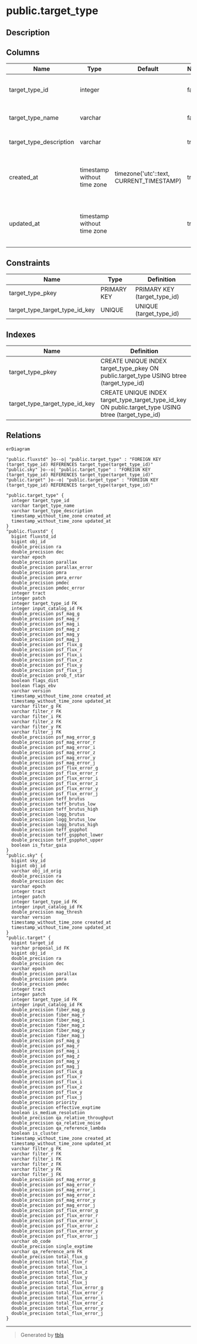 # public.target_type

## Description

## Columns

| Name | Type | Default | Nullable | Children | Parents | Comment |
| ---- | ---- | ------- | -------- | -------- | ------- | ------- |
| target_type_id | integer |  | false | [public.fluxstd](public.fluxstd.md) [public.sky](public.sky.md) [public.target](public.target.md) |  | Unique identifier for target types |
| target_type_name | varchar |  | false |  |  | Name for the target type. |
| target_type_description | varchar |  | true |  |  | Description of the target type |
| created_at | timestamp without time zone | timezone('utc'::text, CURRENT_TIMESTAMP) | true |  |  | The date and time in UTC when the record was created |
| updated_at | timestamp without time zone |  | true |  |  | The date and time in UTC when the record was last updated |

## Constraints

| Name | Type | Definition |
| ---- | ---- | ---------- |
| target_type_pkey | PRIMARY KEY | PRIMARY KEY (target_type_id) |
| target_type_target_type_id_key | UNIQUE | UNIQUE (target_type_id) |

## Indexes

| Name | Definition |
| ---- | ---------- |
| target_type_pkey | CREATE UNIQUE INDEX target_type_pkey ON public.target_type USING btree (target_type_id) |
| target_type_target_type_id_key | CREATE UNIQUE INDEX target_type_target_type_id_key ON public.target_type USING btree (target_type_id) |

## Relations

```mermaid
erDiagram

"public.fluxstd" }o--o| "public.target_type" : "FOREIGN KEY (target_type_id) REFERENCES target_type(target_type_id)"
"public.sky" }o--o| "public.target_type" : "FOREIGN KEY (target_type_id) REFERENCES target_type(target_type_id)"
"public.target" }o--o| "public.target_type" : "FOREIGN KEY (target_type_id) REFERENCES target_type(target_type_id)"

"public.target_type" {
  integer target_type_id
  varchar target_type_name
  varchar target_type_description
  timestamp_without_time_zone created_at
  timestamp_without_time_zone updated_at
}
"public.fluxstd" {
  bigint fluxstd_id
  bigint obj_id
  double_precision ra
  double_precision dec
  varchar epoch
  double_precision parallax
  double_precision parallax_error
  double_precision pmra
  double_precision pmra_error
  double_precision pmdec
  double_precision pmdec_error
  integer tract
  integer patch
  integer target_type_id FK
  integer input_catalog_id FK
  double_precision psf_mag_g
  double_precision psf_mag_r
  double_precision psf_mag_i
  double_precision psf_mag_z
  double_precision psf_mag_y
  double_precision psf_mag_j
  double_precision psf_flux_g
  double_precision psf_flux_r
  double_precision psf_flux_i
  double_precision psf_flux_z
  double_precision psf_flux_y
  double_precision psf_flux_j
  double_precision prob_f_star
  boolean flags_dist
  boolean flags_ebv
  varchar version
  timestamp_without_time_zone created_at
  timestamp_without_time_zone updated_at
  varchar filter_g FK
  varchar filter_r FK
  varchar filter_i FK
  varchar filter_z FK
  varchar filter_y FK
  varchar filter_j FK
  double_precision psf_mag_error_g
  double_precision psf_mag_error_r
  double_precision psf_mag_error_i
  double_precision psf_mag_error_z
  double_precision psf_mag_error_y
  double_precision psf_mag_error_j
  double_precision psf_flux_error_g
  double_precision psf_flux_error_r
  double_precision psf_flux_error_i
  double_precision psf_flux_error_z
  double_precision psf_flux_error_y
  double_precision psf_flux_error_j
  double_precision teff_brutus
  double_precision teff_brutus_low
  double_precision teff_brutus_high
  double_precision logg_brutus
  double_precision logg_brutus_low
  double_precision logg_brutus_high
  double_precision teff_gspphot
  double_precision teff_gspphot_lower
  double_precision teff_gspphot_upper
  boolean is_fstar_gaia
}
"public.sky" {
  bigint sky_id
  bigint obj_id
  varchar obj_id_orig
  double_precision ra
  double_precision dec
  varchar epoch
  integer tract
  integer patch
  integer target_type_id FK
  integer input_catalog_id FK
  double_precision mag_thresh
  varchar version
  timestamp_without_time_zone created_at
  timestamp_without_time_zone updated_at
}
"public.target" {
  bigint target_id
  varchar proposal_id FK
  bigint obj_id
  double_precision ra
  double_precision dec
  varchar epoch
  double_precision parallax
  double_precision pmra
  double_precision pmdec
  integer tract
  integer patch
  integer target_type_id FK
  integer input_catalog_id FK
  double_precision fiber_mag_g
  double_precision fiber_mag_r
  double_precision fiber_mag_i
  double_precision fiber_mag_z
  double_precision fiber_mag_y
  double_precision fiber_mag_j
  double_precision psf_mag_g
  double_precision psf_mag_r
  double_precision psf_mag_i
  double_precision psf_mag_z
  double_precision psf_mag_y
  double_precision psf_mag_j
  double_precision psf_flux_g
  double_precision psf_flux_r
  double_precision psf_flux_i
  double_precision psf_flux_z
  double_precision psf_flux_y
  double_precision psf_flux_j
  double_precision priority
  double_precision effective_exptime
  boolean is_medium_resolution
  double_precision qa_relative_throughput
  double_precision qa_relative_noise
  double_precision qa_reference_lambda
  boolean is_cluster
  timestamp_without_time_zone created_at
  timestamp_without_time_zone updated_at
  varchar filter_g FK
  varchar filter_r FK
  varchar filter_i FK
  varchar filter_z FK
  varchar filter_y FK
  varchar filter_j FK
  double_precision psf_mag_error_g
  double_precision psf_mag_error_r
  double_precision psf_mag_error_i
  double_precision psf_mag_error_z
  double_precision psf_mag_error_y
  double_precision psf_mag_error_j
  double_precision psf_flux_error_g
  double_precision psf_flux_error_r
  double_precision psf_flux_error_i
  double_precision psf_flux_error_z
  double_precision psf_flux_error_y
  double_precision psf_flux_error_j
  varchar ob_code
  double_precision single_exptime
  varchar qa_reference_arm FK
  double_precision total_flux_g
  double_precision total_flux_r
  double_precision total_flux_i
  double_precision total_flux_z
  double_precision total_flux_y
  double_precision total_flux_j
  double_precision total_flux_error_g
  double_precision total_flux_error_r
  double_precision total_flux_error_i
  double_precision total_flux_error_z
  double_precision total_flux_error_y
  double_precision total_flux_error_j
}
```

---

> Generated by [tbls](https://github.com/k1LoW/tbls)
